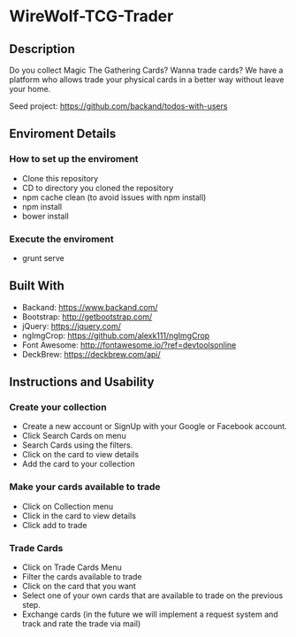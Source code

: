 # WireWolf-TCG-Trader #

## Description ##
Do you collect Magic The Gathering Cards? Wanna trade cards? We have a platform who allows trade your physical cards in a better way without leave your home.

Seed project: https://github.com/backand/todos-with-users

## Enviroment Details ##

### How to set up the enviroment ###
- Clone this repository
- CD to directory you cloned the repository
- npm cache clean (to avoid issues with npm install)
- npm install
- bower install

### Execute the enviroment  ###
- grunt serve

## Built With ##
 - Backand: https://www.backand.com/
 - Bootstrap: http://getbootstrap.com/
 - jQuery: https://jquery.com/
 - ngImgCrop: https://github.com/alexk111/ngImgCrop
 - Font Awesome: http://fontawesome.io/?ref=devtoolsonline
 - DeckBrew: https://deckbrew.com/api/

## Instructions and Usability ##

### Create your collection ###
 - Create a new account or SignUp with your Google or Facebook account.
 - Click Search Cards on menu
 - Search Cards using the filters.
 - Click on the card to view details
 - Add the card to your collection

### Make your cards available to trade ###
 - Click on Collection menu
 - Click in the card to view details
 - Click add to trade

### Trade Cards ###
 - Click on Trade Cards Menu
 - Filter the cards available to trade
 - Click on the card that you want
 - Select one of your own cards that are available to trade on the previous step.
 - Exchange cards (in the future we will implement a request system and track and rate the trade via mail)

